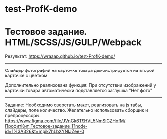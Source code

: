 # test-ProfK-demo

# Тестовое задание. HTML/SCSS/JS/GULP/Webpack

Результат: https://wraaap.github.io/test-ProfK-demo/

---

Слайдер фотографий на карточке товара демонстрируется на второй карточке с цветком

Дополнительно реализована функция:
При отсутствии изображений у карточки товара автоматически подставляется заглушка "Нет фото"

---

Задание:
Необходимо сверстать макет, реализовать на js табы, слайдеры, поле количество. Желательно использовать сборщик и препроцессоры. https://www.figma.com/file/JVnGk6T9HVL5NmSiGZHofM/ПрофитКит_Тестовое-задание_1?node-id=1%3A326&t=mpik7hLbXYNlJZee-0 
